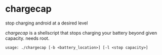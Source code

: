 # chargecap
stop charging android at a desired level

_chargecap_ is a shellscript that stops charging your battery beyond given capacity. needs root.

```
usage: ./chargecap [-b <battery_location>] [-l <stop capacity>]
```
